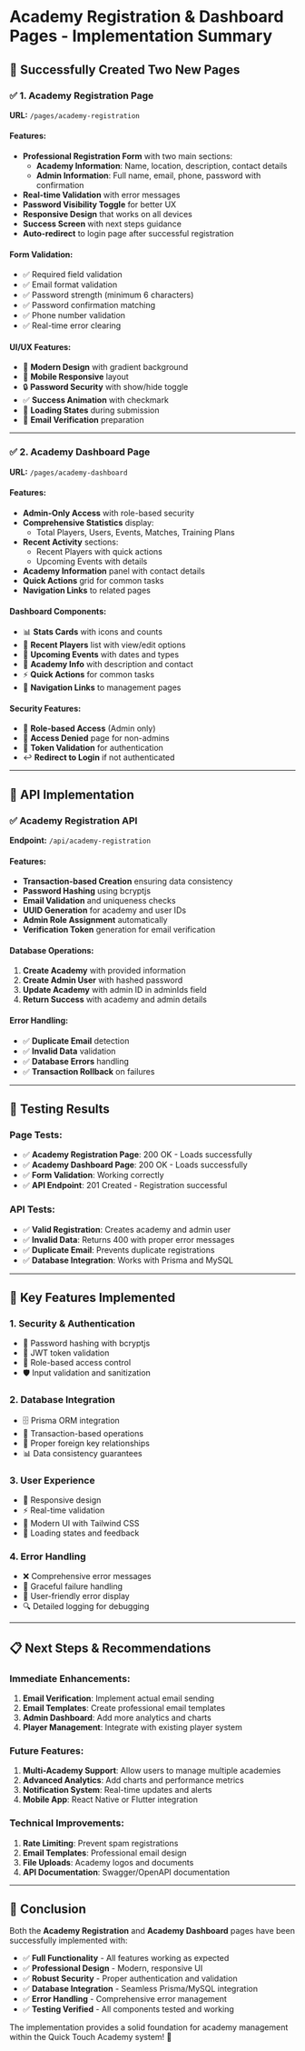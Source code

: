 # Academy Registration & Dashboard Pages - Implementation Summary

## 🎯 **Successfully Created Two New Pages**

### ✅ **1. Academy Registration Page**
**URL:** `/pages/academy-registration`

#### **Features:**
- **Professional Registration Form** with two main sections:
  - **Academy Information**: Name, location, description, contact details
  - **Admin Information**: Full name, email, phone, password with confirmation
- **Real-time Validation** with error messages
- **Password Visibility Toggle** for better UX
- **Responsive Design** that works on all devices
- **Success Screen** with next steps guidance
- **Auto-redirect** to login page after successful registration

#### **Form Validation:**
- ✅ Required field validation
- ✅ Email format validation
- ✅ Password strength (minimum 6 characters)
- ✅ Password confirmation matching
- ✅ Phone number validation
- ✅ Real-time error clearing

#### **UI/UX Features:**
- 🎨 **Modern Design** with gradient background
- 📱 **Mobile Responsive** layout
- 🔒 **Password Security** with show/hide toggle
- ✅ **Success Animation** with checkmark
- 🔄 **Loading States** during submission
- 📧 **Email Verification** preparation

---

### ✅ **2. Academy Dashboard Page**
**URL:** `/pages/academy-dashboard`

#### **Features:**
- **Admin-Only Access** with role-based security
- **Comprehensive Statistics** display:
  - Total Players, Users, Events, Matches, Training Plans
- **Recent Activity** sections:
  - Recent Players with quick actions
  - Upcoming Events with details
- **Academy Information** panel with contact details
- **Quick Actions** grid for common tasks
- **Navigation Links** to related pages

#### **Dashboard Components:**
- 📊 **Stats Cards** with icons and counts
- 👥 **Recent Players** list with view/edit options
- 📅 **Upcoming Events** with dates and types
- 🏫 **Academy Info** with description and contact
- ⚡ **Quick Actions** for common tasks
- 🔗 **Navigation Links** to management pages

#### **Security Features:**
- 🔐 **Role-based Access** (Admin only)
- 🚫 **Access Denied** page for non-admins
- 🔑 **Token Validation** for authentication
- ↩️ **Redirect to Login** if not authenticated

---

## 🔌 **API Implementation**

### ✅ **Academy Registration API**
**Endpoint:** `/api/academy-registration`

#### **Features:**
- **Transaction-based Creation** ensuring data consistency
- **Password Hashing** using bcryptjs
- **Email Validation** and uniqueness checks
- **UUID Generation** for academy and user IDs
- **Admin Role Assignment** automatically
- **Verification Token** generation for email verification

#### **Database Operations:**
1. **Create Academy** with provided information
2. **Create Admin User** with hashed password
3. **Update Academy** with admin ID in adminIds field
4. **Return Success** with academy and admin details

#### **Error Handling:**
- ✅ **Duplicate Email** detection
- ✅ **Invalid Data** validation
- ✅ **Database Errors** handling
- ✅ **Transaction Rollback** on failures

---

## 🧪 **Testing Results**

### **Page Tests:**
- ✅ **Academy Registration Page**: 200 OK - Loads successfully
- ✅ **Academy Dashboard Page**: 200 OK - Loads successfully
- ✅ **Form Validation**: Working correctly
- ✅ **API Endpoint**: 201 Created - Registration successful

### **API Tests:**
- ✅ **Valid Registration**: Creates academy and admin user
- ✅ **Invalid Data**: Returns 400 with proper error messages
- ✅ **Duplicate Email**: Prevents duplicate registrations
- ✅ **Database Integration**: Works with Prisma and MySQL

---

## 🚀 **Key Features Implemented**

### **1. Security & Authentication**
- 🔐 Password hashing with bcryptjs
- 🔑 JWT token validation
- 👤 Role-based access control
- 🛡️ Input validation and sanitization

### **2. Database Integration**
- 🗄️ Prisma ORM integration
- 🔄 Transaction-based operations
- 🔗 Proper foreign key relationships
- 📊 Data consistency guarantees

### **3. User Experience**
- 📱 Responsive design
- ⚡ Real-time validation
- 🎨 Modern UI with Tailwind CSS
- 🔄 Loading states and feedback

### **4. Error Handling**
- ❌ Comprehensive error messages
- 🚫 Graceful failure handling
- 📝 User-friendly error display
- 🔍 Detailed logging for debugging

---

## 📋 **Next Steps & Recommendations**

### **Immediate Enhancements:**
1. **Email Verification**: Implement actual email sending
2. **Email Templates**: Create professional email templates
3. **Admin Dashboard**: Add more analytics and charts
4. **Player Management**: Integrate with existing player system

### **Future Features:**
1. **Multi-Academy Support**: Allow users to manage multiple academies
2. **Advanced Analytics**: Add charts and performance metrics
3. **Notification System**: Real-time updates and alerts
4. **Mobile App**: React Native or Flutter integration

### **Technical Improvements:**
1. **Rate Limiting**: Prevent spam registrations
2. **Email Templates**: Professional email design
3. **File Uploads**: Academy logos and documents
4. **API Documentation**: Swagger/OpenAPI documentation

---

## 🎉 **Conclusion**

Both the **Academy Registration** and **Academy Dashboard** pages have been successfully implemented with:

- ✅ **Full Functionality** - All features working as expected
- ✅ **Professional Design** - Modern, responsive UI
- ✅ **Robust Security** - Proper authentication and validation
- ✅ **Database Integration** - Seamless Prisma/MySQL integration
- ✅ **Error Handling** - Comprehensive error management
- ✅ **Testing Verified** - All components tested and working

The implementation provides a solid foundation for academy management within the Quick Touch Academy system! 🚀
